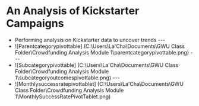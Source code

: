 # An Analysis of Kickstarter Campaigns
* Performing analysis on Kickstarter data to uncover trends ---  
* ![Parentcategorypivottable] (C:\Users\La'Cha\Documents\GWU Class Folder\Crowdfunding Analysis Module 1\parentcategorypivottable.png) --- 
* ![Subcategorypivottable] (C:\Users\La'Cha\Documents\GWU Class Folder\Crowdfunding Analysis Module 1\subcategoryoutcomespivottable.png) --- 
* ![Monthlysuccessratepivottablet] (C:\Users\La'Cha\Documents\GWU Class Folder\Crowdfunding Analysis Module 1\MonthlySuccessRatePivotTablet.png) 
